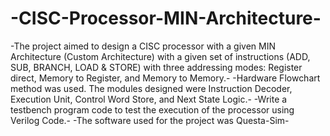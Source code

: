 # -CISC-Processor-MIN-Architecture-
-The project aimed to design a CISC processor with a given MIN Architecture (Custom Architecture) with a given set of instructions (ADD,
SUB, BRANCH, LOAD & STORE) with three addressing modes: Register direct, Memory to Register, and Memory to Memory.-
-Hardware Flowchart method was used. The modules designed were Instruction Decoder, Execution Unit, Control Word Store, and Next
State Logic.-
-Write a testbench program code to test the execution of the processor using Verilog Code.-
-The software used for the project was Questa-Sim-
